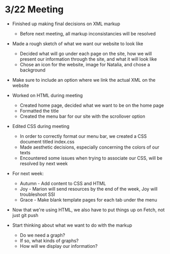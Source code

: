 # 3/22 Meeting

* Finished up making final decisions on XML markup
    * Before next meeting, all markup inconsistancies will be resolved 

* Made a rough sketch of what we want our website to look like
    * Decided what will go under each page on the site, how we will present our information through the site, and what it will look like
    * Chose an icon for the website, image for Natalia, and chose a background

* Make sure to include an option where we link the actual XML on the website

* Worked on HTML during meeting
    * Created home page, decided what we want to be on the home page 
    * Formatted the title 
    * Created the menu bar for our site with the scrollover option 

* Edited CSS during meeting
    * In order to correctly format our menu bar, we created a CSS document titled index.css
    * Made aesthetic decisions, especially concerning the colors of our texts
    * Encountered some issues when trying to associate our CSS, will be resolved by next week
 
* For next week:
    * Autumn - Add content to CSS and HTML
    * Joy - Marion will send resources by the end of the week, Joy will troubleshoot SSI
    * Grace - Make blank template pages for each tab under the menu

* Now that we're using HTML, we also have to put things up on Fetch, not just git push

* Start thinking about what we want to do with the markup
    * Do we need a graph? 
    * If so, what kinds of graphs?
    * How will we display our information?